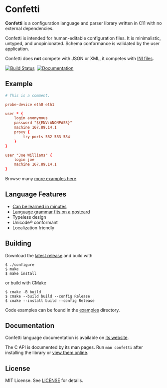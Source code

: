 ﻿# Confetti

**Confetti** is a configuration language and parser library written in C11 with no external dependencies.

Confetti is intended for human-editable configuration files.
It is minimalistic, untyped, and unopinionated.
Schema conformance is validated by the user application.

Confetti does **not** compete with JSON or XML, it competes with [INI files](https://en.wikipedia.org/wiki/INI_file).

[![Build Status](https://github.com/hgs3/confetti/actions/workflows/build.yml/badge.svg)](https://github.com/hgs3/confetti/actions/workflows/build.yml)&nbsp;
[![Documentation](https://img.shields.io/badge/Man_Pages-online-blue)](https://confetti.hgs3.me/manual/)

## Example

```conf
# This is a comment.

probe-device eth0 eth1

user * {
    login anonymous
    password "${ENV:ANONPASS}"
    machine 167.89.14.1
    proxy {
        try-ports 582 583 584
    }
}

user "Joe Williams" {
    login joe
    machine 167.89.14.1
}
```

Browse many [more examples here](https://confetti.hgs3.me/examples/).

## Language Features

* [Can be learned in minutes](https://confetti.hgs3.me/learn/)
* [Language grammar fits on a postcard](https://confetti.hgs3.me/specification/#_lexical_grammar)
* Typeless design
* Unicode® conformant
* Localization friendly

## Building

Download the [latest release](https://github.com/hgs3/confetti/releases/) and build with

```
$ ./configure
$ make
$ make install
```

or build with CMake

```
$ cmake -B build
$ cmake --build build --config Release
$ cmake --install build --config Release
```

Code examples can be found in the [examples](examples/) directory.

## Documentation

Confetti language documentation is available on [its website](https://confetti.hgs3.me/).

The C API is documented by its man pages.
Run `man confetti` after installing the library or [view them online](https://confetti.hgs3.me/manual/).

## License

MIT License.
See [LICENSE](LICENSE) for details.
